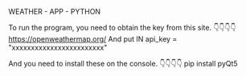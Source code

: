 WEATHER - APP - PYTHON 

To run the program, you need to obtain the key from this site.
👇👇👇👇
https://openweathermap.org/
And put IN 
api_key = "xxxxxxxxxxxxxxxxxxxxxxxx"

And you need to install these on the console.
👇👇👇👇
pip install pyQt5

